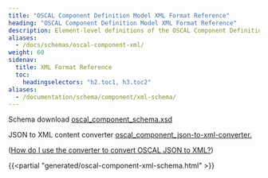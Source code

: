 ```yaml
---
title: "OSCAL Component Definition Model XML Format Reference"
heading: "OSCAL Component Definition Model XML Format Reference"
description: Element-level definitions of the OSCAL Component Definition model XML format.
aliases:
  - /docs/schemas/oscal-component-xml/
weight: 60
sidenav:
  title: XML Format Reference
  toc:
    headingselectors: "h2.toc1, h3.toc2"
aliases:
  - /documentation/schema/component/xml-schema/
---
```


<p><span class="usa-tag">Schema download</span> <a href="/artifacts/xml/schema/oscal_component_schema.xsd">oscal_component_schema.xsd</a></p>
<p><span class="usa-tag">JSON to XML content converter</span>  <a href="/artifacts/xml/converter/oscal_component_json-to-xml-converter.xsl">oscal_component_json-to-xml-converter.</a></p>
<p>(<a href="?">How do I use the converter to convert OSCAL JSON to XML?</a>)</p>

{{<partial "generated/oscal-component-xml-schema.html" >}}
